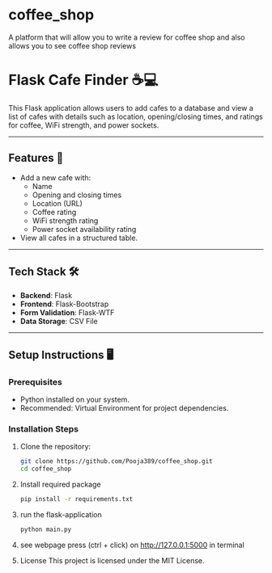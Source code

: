 # coffee_shop
A platform that will allow you to write a review for coffee shop and also allows you to see coffee shop reviews
# Flask Cafe Finder ☕️💻

This Flask application allows users to add cafes to a database and view a list of cafes with details such as location, opening/closing times, and ratings for coffee, WiFi strength, and power sockets.

---

## Features 🚀
- Add a new cafe with:
  - Name
  - Opening and closing times
  - Location (URL)
  - Coffee rating
  - WiFi strength rating
  - Power socket availability rating
- View all cafes in a structured table.

---

## Tech Stack 🛠️
- **Backend**: Flask
- **Frontend**: Flask-Bootstrap
- **Form Validation**: Flask-WTF
- **Data Storage**: CSV File

---

## Setup Instructions 🖥️

### Prerequisites
- Python installed on your system.
- Recommended: Virtual Environment for project dependencies.

### Installation Steps
1. Clone the repository:
   ```bash
   git clone https://github.com/Pooja389/coffee_shop.git
   cd coffee_shop
   ```
2. Install required package   
   ```bash
   pip install -r requirements.txt
   ```
3. run the flask-application
   ```bash
   python main.py
   ```
4. see webpage
   press (ctrl + click) on http://127.0.0.1:5000 in terminal
   
5. License
   This project is licensed under the MIT License.
   
     
